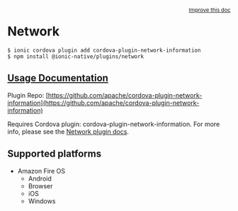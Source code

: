 <a style="float:right;font-size:12px;" href="http://github.com/danielsogl/awesome-cordova-plugins/edit/master/src/@awesome-cordova-plugins/plugins/network/index.ts#L22">
  Improve this doc
</a>

# Network

```
$ ionic cordova plugin add cordova-plugin-network-information
$ npm install @ionic-native/plugins/network
```

## [Usage Documentation](https://ionicframework.com/docs/native/network/)

Plugin Repo: [https://github.com/apache/cordova-plugin-network-information](https://github.com/apache/cordova-plugin-network-information)

Requires Cordova plugin: cordova-plugin-network-information. For more info, please see the [Network plugin docs](https://github.com/apache/cordova-plugin-network-information).

## Supported platforms

- Amazon Fire OS
  - Android
  - Browser
  - iOS
  - Windows
